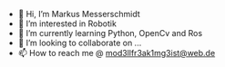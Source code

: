 - 👋 Hi, I’m Markus Messerschmidt
- 👀 I’m interested in Robotik
- 🌱 I’m currently learning Python, OpenCv and Ros
- 💞️ I’m looking to collaborate on ...
- 📫 How to reach me @ mod3llfr3ak1mg3ist@web.de

<!---
bastelbude-01/bastelbude-01 is a ✨ special ✨ repository because its `README.md` (this file) appears on your GitHub profile.
You can click the Preview link to take a look at your changes.
--->
